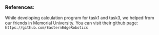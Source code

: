 ### References:
While developing calculation program for task1 and task3, we helped from our friends in Memorial University.
You can visit their github page: ```https://github.com/EasternEdgeRobotics```
